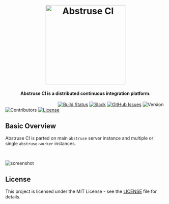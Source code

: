 <h1 align="center">
  <br>
  <a href="https://github.com/bleenco/abstruse"><img src="https://user-images.githubusercontent.com/1796022/41514005-9e827b86-72a3-11e8-9ca5-67736d9cab3e.png" alt="Abstruse CI" width="250"></a>
  <br>
</h1>

<h4 align="center">Abstruse CI is a distributed continuous integration platform.</h4>

&nbsp;&nbsp;&nbsp;&nbsp;&nbsp;&nbsp;&nbsp;&nbsp;&nbsp;&nbsp;&nbsp;&nbsp;&nbsp;&nbsp;&nbsp;&nbsp;&nbsp;&nbsp;&nbsp;&nbsp;&nbsp;&nbsp;&nbsp;&nbsp;&nbsp;&nbsp;&nbsp;&nbsp;&nbsp;&nbsp;&nbsp;&nbsp;&nbsp;&nbsp;&nbsp;&nbsp;&nbsp;&nbsp;&nbsp;&nbsp;&nbsp;
[![Build Status](https://ci.bleenco.io/badge/1)](https://ci.bleenco.io/repo/1)
[![Slack](https://slackin-xxrlxvwnmd.now.sh/badge.svg)](https://join.slack.com/t/abstruse/shared_invite/enQtNDI0MzUxMTQ1OTExLTMyNGRiYjllMTQ4NjkzZDkwNDM4NGIwMGM2YjA5NjFmNzI3MzdkMWExYWRlNWQ1N2NjNzI4NDlhOTFmNGM5ZTM)
[![GitHub Issues](https://img.shields.io/github/issues/bleenco/abstruse.svg)](https://github.com/bleenco/abstruse/issues)
![Version](https://img.shields.io/badge/version-2.0.0-orange.svg?maxAge=2592000)
![Contributors](https://img.shields.io/github/contributors/bleenco/abstruse.svg)
[![License](https://img.shields.io/badge/license-MIT-blue.svg)](https://opensource.org/licenses/MIT)

## Basic Overview

Abstruse CI is parted on main `abstruse` server instance and multiple or single `abstruse-worker` instances.

<br>

![screenshot](https://user-images.githubusercontent.com/1796022/50724592-77d2a600-10f0-11e9-8253-f55319768460.png)

## License

This project is licensed under the MIT License - see the [LICENSE](LICENSE) file for details.
